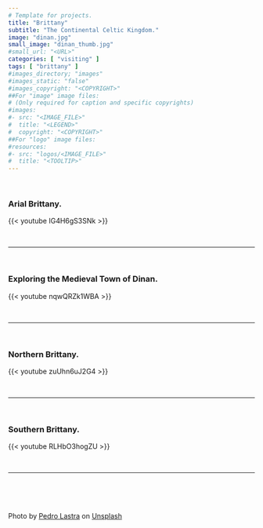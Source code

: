 ```yaml
---
# Template for projects.
title: "Brittany"
subtitle: "The Continental Celtic Kingdom."
image: "dinan.jpg"
small_image: "dinan_thumb.jpg"
#small_url: "<URL>"
categories: [ "visiting" ]
tags: [ "brittany" ]
#images_directory; "images"
#images_static: "false"
#images_copyright: "<COPYRIGHT>"
##For "image" image files:
# (Only required for caption and specific copyrights)
#images:
#- src: "<IMAGE_FILE>"
#  title: "<LEGEND>"
#  copyright: "<COPYRIGHT>"
##For "logo" image files:
#resources:
#- src: "logos/<IMAGE_FILE>"
#  title: "<TOOLTIP>"
---
```


<br>

### Arial Brittany.  

{{< youtube IG4H6gS3SNk >}}  

<br>


---

<br>

### Exploring the Medieval Town of Dinan.  

{{< youtube nqwQRZk1WBA >}}  

<br>

---

<br>

### Northern Brittany.  

{{< youtube zuUhn6uJ2G4 >}}  

<br>

---

<br>

### Southern Brittany.  

{{< youtube RLHbO3hogZU >}}  

<br>

---


<br>
<br>
<br>


<span>Photo by <a href="https://unsplash.com/@peterlaster?utm_source=unsplash&amp;utm_medium=referral&amp;utm_content=creditCopyText" data-jzz-gui-player="true">Pedro Lastra</a> on <a href="https://unsplash.com/s/photos/brittany-france?utm_source=unsplash&amp;utm_medium=referral&amp;utm_content=creditCopyText" data-jzz-gui-player="true">Unsplash</a></span>

